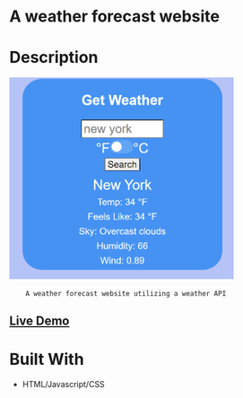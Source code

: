 # A weather forecast website

# Description

[<img alt="" width="400px" src="images/example.png" />](https://samgliu.github.io/THO-weatherapp/)

        A weather forecast website utilizing a weather API

[<h2>Live Demo</h2>](https://samgliu.github.io/THO-weatherapp/)

# Built With

-   HTML/Javascript/CSS
